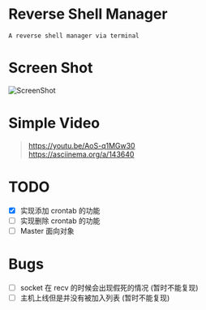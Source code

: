 # Reverse Shell Manager

```
A reverse shell manager via terminal
```
# Screen Shot
![ScreenShot](http://upload-images.jianshu.io/upload_images/2355077-5c8a3dfcd9d31a2f.png?imageMogr2/auto-orient/strip%7CimageView2/2/w/1240)

# Simple Video

> https://youtu.be/AoS-q1MGw30  
> https://asciinema.org/a/143640

# TODO
- [x] 实现添加 crontab 的功能
- [ ] 实现删除 crontab 的功能
- [ ] Master 面向对象

# Bugs

- [ ] socket 在 recv 的时候会出现假死的情况 (暂时不能复现)
- [ ] 主机上线但是并没有被加入列表 (暂时不能复现)
